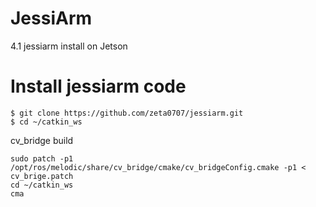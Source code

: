 # JessiArm
4.1 jessiarm install on Jetson
# Install jessiarm code
```$ cd ~/catkin_ws/src
$ git clone https://github.com/zeta0707/jessiarm.git
$ cd ~/catkin_ws
```
cv_bridge build
```cd ~/Downloads/opencvDownTo34
sudo patch -p1 /opt/ros/melodic/share/cv_bridge/cmake/cv_bridgeConfig.cmake -p1 < cv_brige.patch
cd ~/catkin_ws
cma
```
